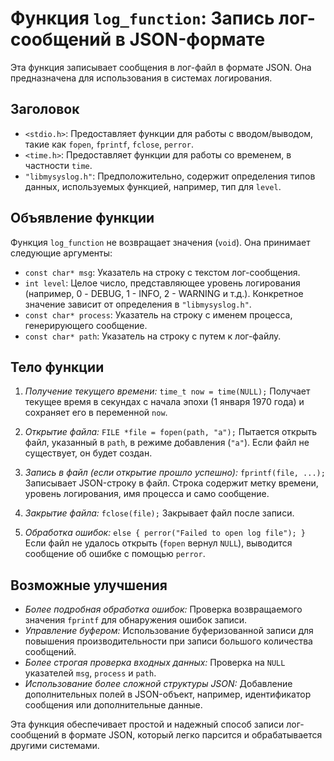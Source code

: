# Функция `log_function`: Запись лог-сообщений в JSON-формате

Эта функция записывает сообщения в лог-файл в формате JSON. Она предназначена для использования в системах логирования.

## Заголовок
* `<stdio.h>`: Предоставляет функции для работы с вводом/выводом, такие как `fopen`, `fprintf`, `fclose`, `perror`.
* `<time.h>`: Предоставляет функции для работы со временем, в частности `time`.
* `"libmysyslog.h"`: Предположительно, содержит определения типов данных, используемых функцией, например, тип для `level`.

## Объявление функции
Функция `log_function` не возвращает значения (`void`). Она принимает следующие аргументы:

* `const char* msg`: Указатель на строку с текстом лог-сообщения.
* `int level`: Целое число, представляющее уровень логирования (например, 0 - DEBUG, 1 - INFO, 2 - WARNING и т.д.). Конкретное значение зависит от определения в `"libmysyslog.h"`.
* `const char* process`: Указатель на строку с именем процесса, генерирующего сообщение.
* `const char* path`: Указатель на строку с путем к лог-файлу.

## Тело функции

1. *Получение текущего времени:* `time_t now = time(NULL);` Получает текущее время в секундах с начала эпохи (1 января 1970 года) и сохраняет его в переменной `now`.

2. *Открытие файла:* `FILE *file = fopen(path, "a");` Пытается открыть файл, указанный в `path`, в режиме добавления (`"a"`). Если файл не существует, он будет создан.

3. *Запись в файл (если открытие прошло успешно):* `fprintf(file, ...);` Записывает JSON-строку в файл. Строка содержит метку времени, уровень логирования, имя процесса и само сообщение.

4. *Закрытие файла:* `fclose(file);` Закрывает файл после записи.

5. *Обработка ошибок:* `else { perror("Failed to open log file"); }` Если файл не удалось открыть (`fopen` вернул `NULL`), выводится сообщение об ошибке с помощью `perror`.


## Возможные улучшения

* *Более подробная обработка ошибок:* Проверка возвращаемого значения `fprintf` для обнаружения ошибок записи.
* *Управление буфером:* Использование буферизованной записи для повышения производительности при записи большого количества сообщений.
* *Более строгая проверка входных данных:* Проверка на `NULL` указателей `msg`, `process` и `path`.
* *Использование более сложной структуры JSON:* Добавление дополнительных полей в JSON-объект, например, идентификатор сообщения или дополнительные данные.


Эта функция обеспечивает простой и надежный способ записи лог-сообщений в формате JSON, который легко парсится и обрабатывается другими системами.
